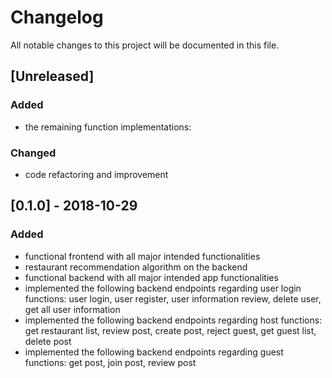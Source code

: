 # Changelog
All notable changes to this project will be documented in this file.

## [Unreleased]
### Added
- the remaining function implementations: 
### Changed
- code refactoring and improvement

## [0.1.0] - 2018-10-29
### Added
- functional frontend with all major intended functionalities
- restaurant recommendation algorithm on the backend 
- functional backend with all major intended app functionalities
- implemented the following backend endpoints regarding user login functions: user login, user register, user information review, delete user, get all user information
- implemented the following backend endpoints regarding host functions: get restaurant list, review post, create post, reject guest, get guest list, delete post
- implemented the following backend endpoints regarding guest functions: get post, join post, review post
